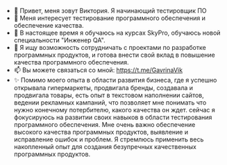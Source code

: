 - 👋 Привет, меня зовут Виктория. Я начинающий тестировщик ПО
- 👀 Меня интересует тестирование программного обеспечения и обеспечение качества.
- 🌱 В настоящее время я обучаюсь на курсах SkyPro, обучаюсь новой специальности "Инженер QA".
- 💞️ Я ищу возможность сотрудничать с проектами по разработке программных продуктов, и готова внести свой вклад в повышение качества программного обеспечения.
- 📫 Вы можете связаться со мной: https://t.me/GavrinaVik
- ✨ Помимо моего опыта в области развития бизнеса, где я успешно открывала гипермаркеты, продвигала бренды, создавала и продвигала товары, есть опыт в текстовом наполнении сайтов, ведении рекламных кампаний, что позволяет мне понимать что нужно конечному потербителю, какого качества он ждет. сейчас я фокусируюсь на развитии своих навыков в области тестирования программного обеспечения. Мне очень важно обеспечение высокого качества программных продуктов, выявление и исправление ошибок и проблем. Я стремлюсь применить весь накопленный опыт для создания безупречных качественных программных продуктов.

